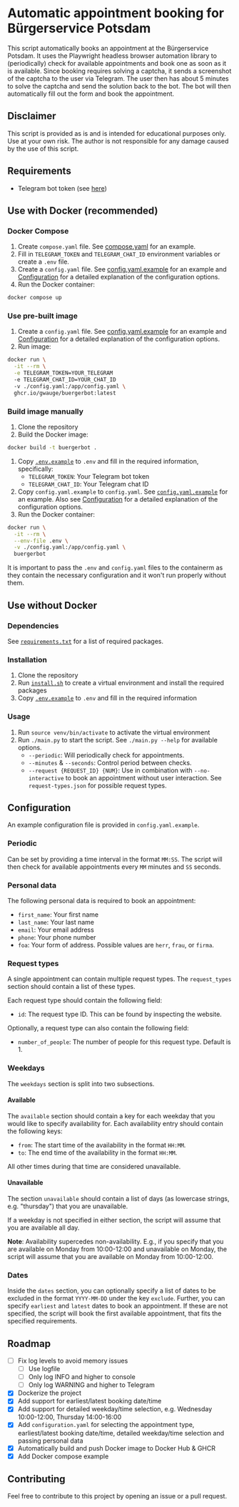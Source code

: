 # Automatic appointment booking for Bürgerservice Potsdam

This script automatically books an appointment at the Bürgerservice Potsdam. It uses the Playwright headless browser automation library to (periodically) check for available appointments and book one as soon as it is available. Since booking requires solving a captcha, it sends a screenshot of the captcha to the user via Telegram. The user then has about 5 minutes to solve the captcha and send the solution back to the bot. The bot will then automatically fill out the form and book the appointment.

## Disclaimer
This script is provided as is and is intended for educational purposes only. Use at your own risk. The author is not responsible for any damage caused by the use of this script.

## Requirements
- Telegram bot token (see [here](https://core.telegram.org/bots#6-botfather))

## Use with Docker (recommended)

### Docker Compose
1. Create `compose.yaml` file. See [compose.yaml](compose.yaml) for an example.
2. Fill in `TELEGRAM_TOKEN` and `TELEGRAM_CHAT_ID` environment variables or create a `.env` file.
3. Create a `config.yaml` file. See [config.yaml.example](config.yaml.example) for an example and [Configuration](#configuration) for a detailed explanation of the configuration options.
4. Run the Docker container:
  ```bash
  docker compose up
  ```

### Use pre-built image
1. Create a `config.yaml` file. See [config.yaml.example](config.yaml.example) for an example and [Configuration](#configuration) for a detailed explanation of the configuration options.
2. Run image:
  ```bash
  docker run \
    -it --rm \
    -e TELEGRAM_TOKEN=YOUR_TELEGRAM
    -e TELEGRAM_CHAT_ID=YOUR_CHAT_ID
    -v ./config.yaml:/app/config.yaml \
    ghcr.io/gwauge/buergerbot:latest
  ```

### Build image manually
1. Clone the repository
2. Build the Docker image:
  ```bash
  docker build -t buergerbot .
  ```
1. Copy [`.env.example`](.env.example) to `.env` and fill in the required information, specifically:
   - `TELEGRAM_TOKEN`: Your Telegram bot token
   - `TELEGRAM_CHAT_ID`: Your Telegram chat ID
2. Copy `config.yaml.example` to `config.yaml`. See [`config.yaml.example`](config.yaml.example) for an example. Also see [Configuration](#configuration) for a detailed explanation of the configuration options.
3. Run the Docker container:
  ```bash
  docker run \
    -it --rm \
    --env-file .env \
    -v ./config.yaml:/app/config.yaml \
    buergerbot
  ```
  It is important to pass the `.env` and `config.yaml` files to the containerm as they contain the necessary configuration and it won't run properly without them.

## Use without Docker
### Dependencies
See [`requirements.txt`](requirements.txt) for a list of required packages.

### Installation
1. Clone the repository
2. Run [`install.sh`](install.sh) to create a virtual environment and install the required packages
3. Copy [`.env.example`](.env.example) to `.env` and fill in the required information

### Usage
1. Run `source venv/bin/activate` to activate the virtual environment
2. Run `./main.py` to start the script. See `./main.py --help` for available options.
   - `--periodic`: Will periodically check for appointments.
   - `--minutes` & `--seconds`: Control period between checks.
   - `--request {REQUEST_ID} {NUM}`: Use in combination with `--no-interactive` to book an appointment without user interaction. See `request-types.json` for possible request types.

## Configuration
An example configuration file is provided in `config.yaml.example`.

### Periodic
Can be set by providing a time interval in the format `MM:SS`. The script will then check for available appointments every `MM` minutes and `SS` seconds.

### Personal data
The following personal data is required to book an appointment:
- `first_name`: Your first name
- `last_name`: Your last name
- `email`: Your email address
- `phone`: Your phone number
- `foa`: Your form of address. Possible values are `herr`, `frau`, or `firma`.

### Request types
A single appointment can contain multiple request types. The `request_types` section should contain a list of these types.

Each request type should contain the following field:
- `id`: The request type ID. This can be found by inspecting the website.

Optionally, a request type can also contain the following field:
- `number_of_people`: The number of people for this request type. Default is 1.

### Weekdays
The `weekdays` section is split into two subsections.

#### Available
The `available` section should contain a key for each weekday that you would like to specify availability for. Each availability entry should contain the following keys:
- `from`: The start time of the availability in the format `HH:MM`.
- `to`: The end time of the availability in the format `HH:MM`.

All other times during that time are considered unavailable.

#### Unavailable
The section `unavailable` should contain a list of days (as lowercase strings, e.g. "thursday") that you are unavailable.

If a weekday is not specified in either section, the script will assume that you are available all day.

**Note**: Availability supercedes non-availability. E.g., if you specify that you are available on Monday from 10:00-12:00 and unavailable on Monday, the script will assume that you are available on Monday from 10:00-12:00.

### Dates
Inside the `dates` section, you can optionally specify a list of dates to be excluded in the format `YYYY-MM-DD` under the key `exclude`.
Further, you can specify `earliest` and `latest` dates to book an appointment. If these are not specified, the script will book the first available appointment, that fits the specified requirements.

## Roadmap
- [ ] Fix log levels to avoid memory issues
  - [ ] Use logfile
  - [ ] Only log INFO and higher to console
  - [ ] Only log WARNING and higher to Telegram
- [x] Dockerize the project
- [x] Add support for earliest/latest booking date/time
- [x] Add support for detailed weekday/time selection, e.g. Wednesday 10:00-12:00, Thursday 14:00-16:00
- [x] Add `configuration.yaml` for selecting the appointment type, earliest/latest booking date/time, detailed weekday/time selection and passing personal data
- [x] Automatically build and push Docker image to Docker Hub & GHCR
- [x] Add Docker compose example

## Contributing
Feel free to contribute to this project by opening an issue or a pull request.
